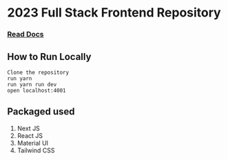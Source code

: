 # 2023 Full Stack Frontend Repository

### <a href="">Read Docs</a>

## How to Run Locally

```
Clone the repository
run yarn
run yarn run dev
open localhost:4001

```

## Packaged used

<ol>
  <li>Next JS</li>
  <li>React JS</li>
  <li>Material UI</li>
  <li>Tailwind CSS</li>
</ol>
